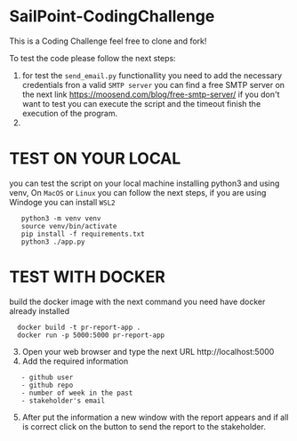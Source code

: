 # SailPoint-CodingChallenge
This is a Coding Challenge feel free to clone and fork!

To test the code please follow the next steps:

1. for test the `send_email.py` functionallity you need to add the necessary credentials fron a valid `SMTP server` you can find a free SMTP server on the next link https://moosend.com/blog/free-smtp-server/
   if you don't want to test you can execute the script and the timeout finish the execution of the program. 
2.

   # TEST ON YOUR LOCAL
   you can test the script on your local machine installing python3 and using venv, On `MacOS` or `Linux` you can follow the next steps, if you are using Windoge you can install `WSL2` 
```   
   python3 -m venv venv
   source venv/bin/activate
   pip install -f requirements.txt
   python3 ./app.py
```
  # TEST WITH DOCKER
  build the docker image with the next command you need have docker already installed
```
  docker build -t pr-report-app .
  docker run -p 5000:5000 pr-report-app
```
3. Open your web browser and type the next URL http://localhost:5000
4. Add the required information
```
   - github user
   - github repo
   - number of week in the past
   - stakeholder's email
```
5. After put the information a new window with the report appears and if all is correct click on the button to send the report to the stakeholder.
   
